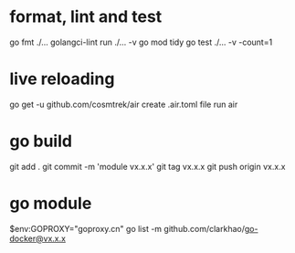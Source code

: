 # format, lint and test
go fmt ./...
golangci-lint run ./... -v
go mod tidy
go test ./... -v -count=1
# live reloading
go get -u github.com/cosmtrek/air
create .air.toml file
run air
# go build
git add .
git commit -m 'module vx.x.x'
git tag vx.x.x
git push origin vx.x.x
# go module
$env:GOPROXY="goproxy.cn"
go list -m github.com/clarkhao/go-docker@vx.x.x
